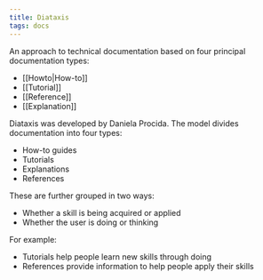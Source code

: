 ```yaml
---
title: Diataxis
tags: docs
---
```


An approach to technical documentation based on four principal documentation
types:

* [[Howto|How-to]]
* [[Tutorial]]
* [[Reference]]
* [[Explanation]]

Diataxis was developed by Daniela Procida. The model divides documentation into
four types:

* How-to guides
* Tutorials
* Explanations
* References

These are further grouped in two ways:

* Whether a skill is being acquired or applied
* Whether the user is doing or thinking

For example:

* Tutorials help people learn new skills through doing
* References provide information to help people apply their skills
